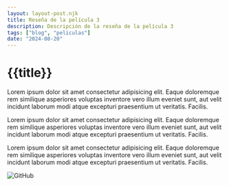 ```yaml
---
layout: layout-post.njk
title: Reseña de la película 3
description: Descripción de la reseña de la película 3
tags: ["blog", "peliculas"]
date: "2024-08-20"
---
```


# {{title}}

Lorem ipsum dolor sit amet consectetur adipisicing elit. Eaque doloremque rem similique asperiores voluptas inventore vero illum eveniet sunt, aut velit incidunt laborum modi atque excepturi praesentium ut veritatis. Facilis.

Lorem ipsum dolor sit amet consectetur adipisicing elit. Eaque doloremque rem similique asperiores voluptas inventore vero illum eveniet sunt, aut velit incidunt laborum modi atque excepturi praesentium ut veritatis. Facilis.

Lorem ipsum dolor sit amet consectetur adipisicing elit. Eaque doloremque rem similique asperiores voluptas inventore vero illum eveniet sunt, aut velit incidunt laborum modi atque excepturi praesentium ut veritatis. Facilis.

![GitHub](/img/github.svg)
